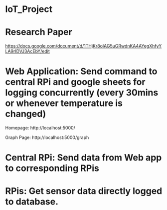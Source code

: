 # IoT_Project


# Research Paper
https://docs.google.com/document/d/1THjKr8oIAG5uGRwdnKA4AYegXhfyYLA9rIDVJ3AcEbY/edit

# Web Application: Send command to central RPi and google sheets for logging concurrently (every 30mins or whenever temperature is changed)

Homepage: http://localhost:5000/

Graph Page: http://localhost:5000/graph

# Central RPi: Send data from Web app to corresponding RPis

# RPis: Get sensor data directly logged to database.
